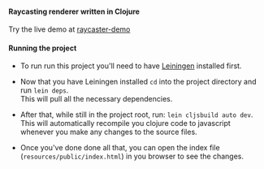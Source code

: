 #### Raycasting renderer written in Clojure


Try the live demo at [raycaster-demo](http://blog.srdja.me/raycaster-demo)


#### Running the project
- To run run this project you'll need to have [Leiningen](http://leiningen.org) installed first.  

- Now that you have Leiningen installed `cd` into the project directory and run `lein deps`.  
  This will pull all the necessary dependencies.
  
- After that, while still in the project root, run: `lein cljsbuild auto dev`. This will automatically
  recompile you clojure code to javascript whenever you make any changes to the source files.
  
- Once you've done done all that, you can open the index file (`resources/public/index.html`) in you 
  browser to see the changes.
